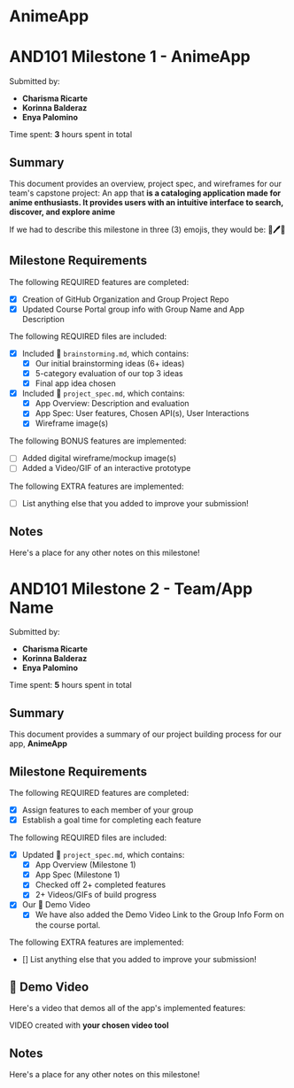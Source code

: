 # AnimeApp
<!-- (This is a comment) INSTRUCTIONS: Go through this page and fill out any **bolded** entries with their correct values.-->

# AND101 Milestone 1 - **AnimeApp**

Submitted by:
- **Charisma Ricarte**
- **Korinna Balderaz**
- **Enya Palomino**

Time spent: **3** hours spent in total

## Summary

This document provides an overview, project spec, and wireframes for our team's capstone project: An app that **is a cataloging application made for anime enthusiasts. It provides users with an intuitive interface to search, discover, and explore anime**

If we had to describe this milestone in three (3) emojis, they would be: **🧠🖊️🥰**

## Milestone Requirements

<!-- Please be sure to change the [ ] to [x] for any features you completed.  If a feature is not checked [x], you might miss the points for that item! -->

The following REQUIRED features are completed:

- [x] Creation of GitHub Organization and Group Project Repo
- [x] Updated Course Portal group info with Group Name and App Description

The following REQUIRED files are included:

- [x] Included 📄 `brainstorming.md`, which contains:
  - [x] Our initial brainstorming ideas (6+ ideas)
  - [x] 5-category evaluation of our top 3 ideas
  - [x] Final app idea chosen
- [x] Included 📄 `project_spec.md`, which contains:
  - [x] App Overview: Description and evaluation
  - [x] App Spec: User features, Chosen API(s), User Interactions
  - [x] Wireframe image(s)

The following BONUS features are implemented:

- [ ] Added digital wireframe/mockup image(s)
- [ ] Added a Video/GIF of an interactive prototype

The following EXTRA features are implemented:

- [ ] List anything else that you added to improve your submission!

## Notes

Here's a place for any other notes on this milestone!

<!-- (This is a comment) INSTRUCTIONS: Go through this page and fill out any **bolded** entries with their correct values.-->

# AND101 Milestone 2 - **Team/App Name**

Submitted by:
- **Charisma Ricarte**
- **Korinna Balderaz**
- **Enya Palomino**

Time spent: **5** hours spent in total

## Summary

This document provides a summary of our project building process for our app, **AnimeApp**

## Milestone Requirements

<!-- Please be sure to change the [ ] to [x] for any features you completed.  If a feature is not checked [x], you might miss the points for that item! -->

The following REQUIRED features are completed:

- [x] Assign features to each member of your group
- [x] Establish a goal time for completing each feature

The following REQUIRED files are included:

- [x] Updated 📄 `project_spec.md`, which contains:
  - [X] App Overview (Milestone 1)
  - [X] App Spec (Milestone 1)
  - [x] Checked off 2+ completed features
  - [x] 2+ Videos/GIFs of build progress

- [x] Our 🎥 Demo Video
  - [x] We have also added the Demo Video Link to the Group Info Form on the course portal.

The following EXTRA features are implemented:

- [] List anything else that you added to improve your submission!

## 🎥 Demo Video

Here's a video that demos all of the app's implemented features:


VIDEO created with **your chosen video tool**

## Notes

Here's a place for any other notes on this milestone!
